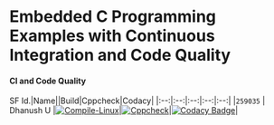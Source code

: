 # Embedded C Programming Examples with Continuous Integration and Code Quality


#### CI and Code Quality

SF Id.|Name||Build|Cppcheck|Codacy|
|:--:|:--:|:--:|:--:|:--:|
|`259035` | Dhanush U |[![Compile-Linux](https://github.com/Dhanushu1999/STEPIn_Emb-C/actions/workflows/Compile.yml/badge.svg)](https://github.com/Dhanushu1999/STEPIn_Emb-C/actions/workflows/Compile.yml)|[![Cppcheck](https://github.com/Dhanushu1999/STEPIn_Emb-C/actions/workflows/CodeQulaity.yml/badge.svg)](https://github.com/Dhanushu1999/STEPIn_Emb-C/actions/workflows/CodeQulaity.yml)|[![Codacy Badge](https://app.codacy.com/project/badge/Grade/643b7ca2b2dc4daba1e700c216bb87d9)](https://www.codacy.com/gh/Bharathgopal/Emb-C/dashboard?utm_source=github.com&amp;utm_medium=referral&amp;utm_content=Bharathgopal/Emb-C&amp;utm_campaign=Badge_Grade)|
